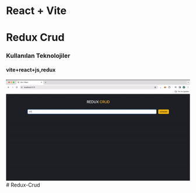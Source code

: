 # React + Vite

<h1> Redux Crud</h1>
   <h3>Kullanılan Teknolojiler  </h3>
   <h4>vite+react+js,redux</h4>
<img src="redux-crud.gif"/>
# Redux-Crud
